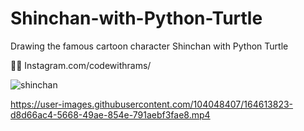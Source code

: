 # Shinchan-with-Python-Turtle
Drawing the famous cartoon character Shinchan with Python Turtle

 🎉🎉 Instagram.com/codewithrams/

![shinchan](https://user-images.githubusercontent.com/104048407/164610922-5c2737ba-5bf8-49e4-aaea-8d815268a2b8.PNG)




https://user-images.githubusercontent.com/104048407/164613823-d8d66ac4-5668-49ae-854e-791aebf3fae8.mp4

